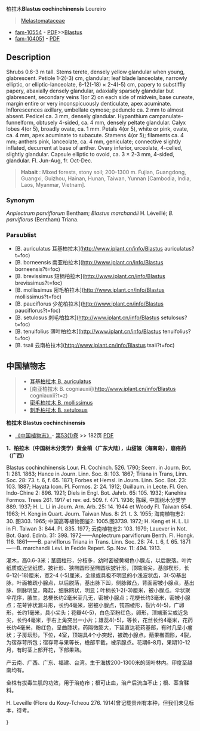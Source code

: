 柏拉木**Blastus cochinchinensis** Loureiro

> [Melastomataceae](http://www.iplant.cn/info/Melastomataceae?t=foc)
* [fam-10554](http://www.iplant.cn/foc/fam/10554) - [PDF](http://www.iplant.cn/foc/pdf/Melastomataceae.pdf)>>[Blastus](http://www.iplant.cn/info/Blastus?t=foc)
* [fam-104051](http://www.iplant.cn/foc/fam/104051) - [PDF](http://www.iplant.cn/foc/pdf/Blastus.pdf)

## Description

Shrubs 0.6-3 m tall. Stems terete, densely yellow glandular when young, glabrescent. Petiole 1-2(-3) cm, glandular; leaf blade lanceolate, narrowly elliptic, or elliptic-lanceolate, 6-12(-18) × 2-4(-5) cm, papery to substiffly papery, abaxially densely glandular, adaxially sparsely glandular but glabrescent, secondary veins 1(or 2) on each side of midvein, base cuneate, margin entire or very inconspicuously denticulate, apex acuminate. Inflorescences axillary, umbellate cymose; peduncle ca. 2 mm to almost absent. Pedicel ca. 3 mm, densely glandular. Hypanthium campanulate-funnelform, obtusely 4-sided, ca. 4 mm, densely peltate glandular. Calyx lobes 4(or 5), broadly ovate, ca. 1 mm. Petals 4(or 5), white or pink, ovate, ca. 4 mm, apex acuminate to subacute. Stamens 4(or 5); filaments ca. 4 mm; anthers pink, lanceolate, ca. 4 mm, geniculate; connective slightly inflated, decurrent at base of anther. Ovary inferior, urceolate, 4-celled, slightly glandular. Capsule elliptic to ovoid, ca. 3 × 2-3 mm, 4-sided, glandular. Fl. Jun-Aug, fr. Oct-Dec.


> **Habait** : 
> Mixed forests, stony soil; 200-1300 m. Fujian, Guangdong, Guangxi, Guizhou, Hainan, Hunan, Taiwan, Yunnan [Cambodia, India, Laos, Myanmar, Vietnam].

### Synonym
*Anplectrum parviflorum* Bentham; *Blastus marchandii* H. Léveillé; *B. parviflorus* (Bentham) Triana.



### Parsublist

* [B.  auriculatus  耳基柏拉木](http://www.iplant.cn/info/Blastus auriculatus?t=foc)
* [B.  borneensis  南亚柏拉木](http://www.iplant.cn/info/Blastus borneensis?t=foc)
* [B.  brevissimus  短柄柏拉木](http://www.iplant.cn/info/Blastus brevissimus?t=foc)
* [B.  mollissimus  密毛柏拉木](http://www.iplant.cn/info/Blastus mollissimus?t=foc)
* [B.  pauciflorus  少花柏拉木](http://www.iplant.cn/info/Blastus pauciflorus?t=foc)
* [B.  setulosus  刺毛柏拉木](http://www.iplant.cn/info/Blastus setulosus?t=foc)
* [B.  tenuifolius  薄叶柏拉木](http://www.iplant.cn/info/Blastus tenuifolius?t=foc)
* [B.  tsaii  云南柏拉木](http://www.iplant.cn/info/Blastus tsaii?t=foc)


## 中国植物志

> * [耳基柏拉木  B.  auriculatus](Blastus-auriculatus-耳基柏拉木.md)
> * [南亚柏拉木  B.  cogniauxii](http://www.iplant.cn/info/Blastus cogniauxii?t=z)
> * [密毛柏拉木  B.  mollissimus](Blastus-mollissimus-密毛柏拉木.md)
> * [刺毛柏拉木  B.  setulosus](Blastus-setulosus-刺毛柏拉木.md)


**柏拉木 Blastus cochinchinensis**

* [《中国植物志》](http://www.iplant.cn/frps)- [第53(1)卷](http://www.iplant.cn/frps/vol/53(1)) >> 182页 [PDF](http://www.iplant.cn/frps/pdf/53(1)/182.PDF)


**1．柏拉木（中国树木分类学）黄金梢（广东大陆），山甜娘（海南岛），崩疮药（广西）**

Blastus cochinchinensis Lour. Fl. Cochinch. 526. 1790; Seem. in Journ. Bot. 1: 281. 1863; Hance in Journ. Linn. Soc. 8: 103. 1867; Triana in Trans, Linn. Soc. 28: 73. t. 6, f. 65. 1871; Forbes et Hemsl. in Journ. Linn. Soc. Bot. 23: 103. 1887; Hayata Icon. Pl. Formos. 2: 24. 1912; Guillaum. in Lecte. Fl. Gen. Indo-Chine 2: 896. 1921; Diels in Engl. Bot. Jahrb. 65: 105. 1932; Kanehira Formos. Trees 261. 1917 et rev. ed. 509. f. 471. 1936; 陈嵘, 中国树木分类学889. 1937; H. L. Li in Journ. Arn. Arb. 25: 14. 1944 et Woody Fl. Taiwan 654. 1963; H. Keng in Quart. Journ. Taiwan Mus. 8: 21. t. 3. 1955; 海南植物志2: 30. 图303. 1965; 中国高等植物图鉴2: 1005.图3739. 1972; H. Keng et H. L. Li in Fl. Taiwan 3: 844. Pl. 835. 1977; 云南植物志2: 103. 1979; Lauever in Not. Bot. Gard. Edinb. 31: 398. 1972——Anplectrum parviflorum Benth. Fl. Hongk. 116. 1861——B. parviflorus Triana in Trans. Linn. Soc. 28: 74. t. 6, f. 65. 1871——B. marchandii Levl. in Fedde Repert. Sp. Nov. 11: 494. 1913.

灌木，高0.6-3米；茎圆柱形，分枝多，幼时密被黄褐色小腺点，以后脱落。叶片纸质或近坚纸质，披针形、狭椭圆形至椭圆状披针形，顶端渐尖，基部楔形，长6-12(-18)厘米，宽2-4 (-5)厘米，全缘或具极不明显的小浅波状齿，3(-5)基出脉，叶面被疏小腺点，以后脱落，基出脉下凹，侧脉微凸，背面密被小腺点，基出脉、侧脉明显，隆起，细脉网状，明显；叶柄长1-2(-3)厘米，被小腺点。伞状聚伞花序，腋生，总梗长约2毫米至几无，密被小腺点；花梗长约3毫米，密被小腺点；花萼钟状漏斗形，长约4毫米，密被小腺点，钝四棱形，裂片4(-5)，广卵形，长约1毫米，具小尖头；花瓣4(-5)，白色至粉红色，卵形，顶端渐尖或近急尖，长约4毫米，于右上角突出一小片；雄蕊4(-5)，等长，花丝长约4毫米，花药长约4毫米，粉红色，呈曲膝状，药隔微膨大，下延直达花药基部，有时几呈小瘤状；子房坛形，下位，4室，顶端具4个小突起，被疏小腺点。蒴果椭圆形，4裂，为宿存萼所包；宿存萼与果等长，檐部平截，被示腺点。花期6-8月，果期10-12月，有时茎上部开花，下部果熟。

产云南、广西、广东、福建、台湾。生于海拔200-1300米的阔叶林内。印度至越南均有。

全株有拔毒生肌的功效，用于治疮疖；根可止血，治产后流血不止；根、茎含鞣料。

H. Leveille (Flore du Kouy-Tcheou 276. 1914)曾记载贵州有本种，但我们未见标本，待考。



}